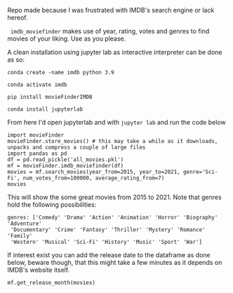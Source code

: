 Repo made because I was frustrated with IMDB's search engine or lack hereof.

``` imdb_moviefinder``` makes use of year, rating, votes and genres to find movies of your liking. Use as you please.

A clean installation using jupyter lab as interactive interpreter can be done as so:


```conda create -name imdb python 3.9```

```conda activate imdb```

```pip install movieFinderIMDB```

```conda install jupyterlab```

From here I'd open jupyterlab and with ```jupyter lab``` and run the code below

```
import movieFinder
movieFinder.store_movies() # this may take a while as it downloads, unpacks and compress a couple of large files
import pandas as pd
df = pd.read_pickle('all_movies.pkl')
mf = movieFinder.imdb_moviefinder(df)
movies = mf.search_movies(year_from=2015, year_to=2021, genre='Sci-Fi', num_votes_from=100000, average_rating_from=7)
movies
```
This will show the some great movies from 2015 to 2021. Note that genres hold the following possibilities: 

```
genres: ['Comedy' 'Drama' 'Action' 'Animation' 'Horror' 'Biography' 'Adventure'
 'Documentary' 'Crime' 'Fantasy' 'Thriller' 'Mystery' 'Romance' 'Family'
 'Western' 'Musical' 'Sci-Fi' 'History' 'Music' 'Sport' 'War'] 
 ```
 
 
If interest exist you can add the release date to the dataframe as done below, beware though, that this might take a few minutes as it depends on IMDB's website itself. 


```mf.get_release_month(movies)```
